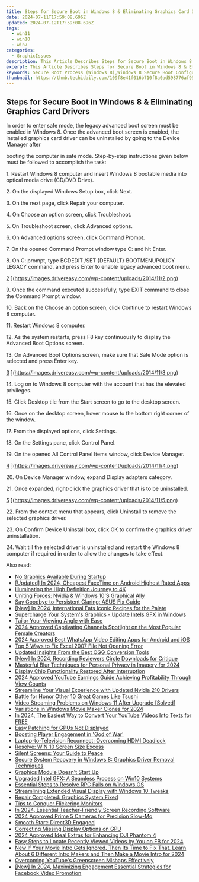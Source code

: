 ```yaml
---
title: Steps for Secure Boot in Windows 8 & Eliminating Graphics Card Drivers
date: 2024-07-11T17:59:08.696Z
updated: 2024-07-12T17:59:08.696Z
tags:
  - win11
  - win10
  - win7
categories:
  - GraphicIssues
description: This Article Describes Steps for Secure Boot in Windows 8 & Eliminating Graphics Card Drivers
excerpt: This Article Describes Steps for Secure Boot in Windows 8 & Eliminating Graphics Card Drivers
keywords: Secure Boot Process (Windows 8),Windows 8 Secure Boot Configuration,Graphic Card Driver Removal Guide,BIOS Update and Secure Boot (Windows 8),Eliminate Graphics Drivers in Windows 8,NVIDIA or AMD Graphics Driver Uninstallation,Tips for Secure System Setup in Windows 8
thumbnail: https://thmb.techidaily.com/109f8e41f016b710f8a0ad598776af950e5e0ec716fb01a083b32b51c83dd241.jpg
---
```


## Steps for Secure Boot in Windows 8 & Eliminating Graphics Card Drivers

 In order to enter safe mode, the legacy advanced boot screen must be enabled in Windows 8\. Once the advanced boot screen is enabled, the installed graphics card driver can be uninstalled by going to the Device Manager after

 booting the computer in safe mode. Step-by-step instructions given below must be followed to accomplish the task:

  1\. Restart Windows 8 computer and insert Windows 8 bootable media into optical media drive (CD/DVD Drive).

  2\. On the displayed Windows Setup box, click Next.

  3\. On the next page, click Repair your computer.

  4\. On Choose an option screen, click Troubleshoot.

  5\. On Troubleshoot screen, click Advanced options.

  6\. On Advanced options screen, click Command Prompt.

  7\. On the opened Command Prompt window type C: and hit Enter.

  8\. On C: prompt, type BCDEDIT /SET {DEFAULT} BOOTMENUPOLICY LEGACY command, and press Enter to enable legacy advanced boot menu.

 [2](https://images.drivereasy.com/wp-content/uploads/2014/11/2.png) ](https://images.drivereasy.com/wp-content/uploads/2014/11/2.png)

 9\. Once the command executed successfully, type EXIT command to close the Command Prompt window.

  10\. Back on the Choose an option screen, click Continue to restart Windows 8 computer.

 11\. Restart Windows 8 computer.

  12\. As the system restarts, press F8 key continuously to display the Advanced Boot Options screen.

  13\. On Advanced Boot Options screen, make sure that Safe Mode option is selected and press Enter key.

 [3](https://images.drivereasy.com/wp-content/uploads/2014/11/3.png) ](https://images.drivereasy.com/wp-content/uploads/2014/11/3.png)

  14\. Log on to Windows 8 computer with the account that has the elevated privileges.

  15\. Click Desktop tile from the Start screen to go to the desktop screen.

  16\. Once on the desktop screen, hover mouse to the bottom right corner of the window.

  17\. From the displayed options, click Settings.

 18\. On the Settings pane, click Control Panel.

  19\. On the opened All Control Panel Items window, click Device Manager.

[4](https://images.drivereasy.com/wp-content/uploads/2014/11/4.png) ](https://images.drivereasy.com/wp-content/uploads/2014/11/4.png)

 20\. On Device Manager window, expand Display adapters category.

  21\. Once expanded, right-click the graphics driver that is to be uninstalled.

[5](https://images.drivereasy.com/wp-content/uploads/2014/11/5.png) ](https://images.drivereasy.com/wp-content/uploads/2014/11/5.png)

 22\. From the context menu that appears, click Uninstall to remove the selected graphics driver.

  23\. On Confirm Device Uninstall box, click OK to confirm the graphics driver uninstallation.

  24\. Wait till the selected driver is uninstalled and restart the Windows 8 computer if required in order to allow the changes to take effect.


<ins class="adsbygoogle"
     style="display:block"
     data-ad-format="autorelaxed"
     data-ad-client="ca-pub-7571918770474297"
     data-ad-slot="1223367746"></ins>



<ins class="adsbygoogle"
     style="display:block"
     data-ad-client="ca-pub-7571918770474297"
     data-ad-slot="8358498916"
     data-ad-format="auto"
     data-full-width-responsive="true"></ins>



<span class="atpl-alsoreadstyle">Also read:</span>
<div><ul>
<li><a href="https://graphic-issues.techidaily.com/no-graphics-available-during-startup/"><u>No Graphics Available During Startup</u></a></li>
<li><a href="https://visual-screen-recording.techidaily.com/updated-in-2024-cheapest-facetime-on-android-highest-rated-apps/"><u>[Updated] In 2024, Cheapest FaceTime on Android  Highest Rated Apps</u></a></li>
<li><a href="https://graphic-issues.techidaily.com/illuminating-the-high-definition-journey-to-4k/"><u>Illuminating the High Definition Journey to 4K</u></a></li>
<li><a href="https://graphic-issues.techidaily.com/uniting-forces-nvidia-and-windows-10s-graphical-ally/"><u>Uniting Forces: Nvidia & Windows 10'S Graphical Ally</u></a></li>
<li><a href="https://graphic-issues.techidaily.com/say-goodbye-to-persistent-glaring-asus-fix-guide/"><u>Say Goodbye to Persistent Glaring: ASUS Fix Guide</u></a></li>
<li><a href="https://tiktok-videos.techidaily.com/new-in-2024-international-eats-iconic-recipes-for-the-palate/"><u>[New] In 2024, International Eats  Iconic Recipes for the Palate</u></a></li>
<li><a href="https://graphic-issues.techidaily.com/supercharge-your-systems-graphics-update-intels-gfx-in-windows/"><u>Supercharge Your System's Graphics - Update Intels GFX in WIndows</u></a></li>
<li><a href="https://graphic-issues.techidaily.com/tailor-your-viewing-angle-with-ease/"><u>Tailor Your Viewing Angle with Ease</u></a></li>
<li><a href="https://youtube-clips.techidaily.com/2024-approved-captivating-channels-spotlight-on-the-most-popular-female-creators/"><u>2024 Approved  Captivating Channels  Spotlight on the Most Popular Female Creators</u></a></li>
<li><a href="https://ai-vdieo-software.techidaily.com/2024-approved-best-whatsapp-video-editing-apps-for-android-and-ios/"><u>2024 Approved Best WhatsApp Video Editing Apps for Android and iOS</u></a></li>
<li><a href="https://techidaily.com/top-5-ways-to-fix-excel-2007-file-not-opening-error-by-stellar-guide/"><u>Top 5 Ways to Fix Excel 2007 File Not Opening Error</u></a></li>
<li><a href="https://ai-vdieo-software.techidaily.com/updated-insights-from-the-best-ogg-conversion-tools/"><u>Updated Insights From the Best OGG Conversion Tools</u></a></li>
<li><a href="https://screen-mirroring-recording.techidaily.com/new-in-2024-recording-reviewers-circle-downloads-for-critique/"><u>[New] In 2024, Recording Reviewers Circle  Downloads for Critique</u></a></li>
<li><a href="https://extra-skills.techidaily.com/masterful-blur-techniques-for-personal-privacy-in-imagery-for-2024/"><u>Masterful Blur Techniques for Personal Privacy in Imagery for 2024</u></a></li>
<li><a href="https://graphic-issues.techidaily.com/display-chip-functionality-restored-after-interruption/"><u>Display Chip Functionality Restored After Interruption</u></a></li>
<li><a href="https://facebook-video-footage.techidaily.com/2024-approved-youtube-earnings-guide-achieving-profitability-through-view-counts/"><u>2024 Approved  YouTube Earnings Guide  Achieving Profitability Through View Counts</u></a></li>
<li><a href="https://graphic-issues.techidaily.com/streamline-your-visual-experience-with-updated-nvidia-210-drivers/"><u>Streamline Your Visual Experience with Updated Nvidia 210 Drivers</u></a></li>
<li><a href="https://screen-activity-recording.techidaily.com/battle-for-honor-other-10-great-games-like-tsushi/"><u>Battle for Honor  Other 10 Great Games Like Tsushi</u></a></li>
<li><a href="https://graphic-issues.techidaily.com/video-streaming-problems-on-windows-11-after-upgrade-solved/"><u>Video Streaming Problems on Windows 11 After Upgrade [Solved]</u></a></li>
<li><a href="https://some-approaches.techidaily.com/variations-in-windows-movie-maker-clones-for-2024/"><u>Variations in Windows Movie Maker Clones for 2024</u></a></li>
<li><a href="https://youtube-stream.techidaily.com/in-2024-the-easiest-way-to-convert-your-youtube-videos-into-texts-for-free/"><u>In 2024, The Easiest Way to Convert Your YouTube Videos Into Texts for FREE</u></a></li>
<li><a href="https://graphic-issues.techidaily.com/easy-patching-for-gpus-not-displayed/"><u>Easy Patching for GPUs Not Displayed</u></a></li>
<li><a href="https://graphic-issues.techidaily.com/boosting-player-engagement-in-god-of-war/"><u>Boosting Player Engagement in 'God of War'</u></a></li>
<li><a href="https://graphic-issues.techidaily.com/laptop-to-television-reconnect-overcoming-hdmi-deadlock/"><u>Laptop-to-Television Reconnect: Overcoming HDMI Deadlock</u></a></li>
<li><a href="https://graphic-issues.techidaily.com/resolve-win-10-screen-size-excess/"><u>Resolve: WIN 10 Screen Size Excess</u></a></li>
<li><a href="https://graphic-issues.techidaily.com/silent-screens-your-guide-to-peace/"><u>Silent Screens: Your Guide to Peace</u></a></li>
<li><a href="https://graphic-issues.techidaily.com/secure-system-recovery-in-windows-8-graphics-driver-removal-techniques/"><u>Secure System Recovery in Windows 8: Graphics Driver Removal Techniques</u></a></li>
<li><a href="https://graphic-issues.techidaily.com/graphics-module-doesnt-start-up/"><u>Graphics Module Doesn't Start Up</u></a></li>
<li><a href="https://graphic-issues.techidaily.com/upgraded-intel-gfx-a-seamless-process-on-win10-systems/"><u>Upgraded Intel GFX: A Seamless Process on Win10 Systems</u></a></li>
<li><a href="https://win11-tips.techidaily.com/essential-steps-to-resolve-rpc-fails-on-windows-os/"><u>Essential Steps to Resolve RPC Fails on Windows OS</u></a></li>
<li><a href="https://graphic-issues.techidaily.com/streamlining-extended-visual-display-with-windows-10-tweaks/"><u>Streamlining Extended Visual Display with Windows 10 Tweaks</u></a></li>
<li><a href="https://graphic-issues.techidaily.com/repair-completed-graphics-system-fixed/"><u>Repair Completed: Graphics System Fixed</u></a></li>
<li><a href="https://graphic-issues.techidaily.com/tips-to-conquer-flickering-monitors/"><u>Tips to Conquer Flickering Monitors</u></a></li>
<li><a href="https://video-capture.techidaily.com/in-2024-essential-teacher-friendly-screen-recording-software/"><u>In 2024, Essential Teacher-Friendly Screen Recording Software</u></a></li>
<li><a href="https://extra-guidance.techidaily.com/2024-approved-prime-5-cameras-for-precision-slow-mo/"><u>2024 Approved  Prime 5 Cameras for Precision Slow-Mo</u></a></li>
<li><a href="https://graphic-issues.techidaily.com/smooth-start-direct3d-engaged/"><u>Smooth Start: Direct3D Engaged</u></a></li>
<li><a href="https://graphic-issues.techidaily.com/correcting-missing-display-options-on-gpu/"><u>Correcting Missing Display Options on GPU</u></a></li>
<li><a href="https://some-techniques.techidaily.com/2024-approved-ideal-extras-for-enhancing-dji-phantom-4/"><u>2024 Approved  Ideal Extras for Enhancing DJI Phantom 4</u></a></li>
<li><a href="https://facebook-video-recording.techidaily.com/easy-steps-to-locate-recently-viewed-videos-by-you-on-fb-for-2024/"><u>Easy Steps to Locate Recently Viewed Videos by You on FB for 2024</u></a></li>
<li><a href="https://video-creation-software.techidaily.com/new-if-your-movie-intro-gets-ignored-then-its-time-to-fix-that-learn-about-6-different-intro-makers-and-then-make-a-movie-intro-for-2024/"><u>New If Your Movie Intro Gets Ignored, Then Its Time to Fix That. Learn About 6 Different Intro Makers and Then Make a Movie Intro for 2024</u></a></li>
<li><a href="https://graphic-issues.techidaily.com/overcoming-youtubes-greenscreen-mishaps-effectively/"><u>Overcoming YouTube's Greenscreen Mishaps Effectively</u></a></li>
<li><a href="https://facebook-video-files.techidaily.com/new-in-2024-maximizing-engagement-essential-strategies-for-facebook-video-promotion/"><u>[New] In 2024, Maximizing Engagement  Essential Strategies for Facebook Video Promotion</u></a></li>
</ul></div>

